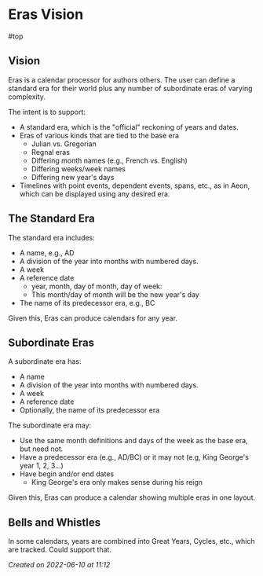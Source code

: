# Eras Vision
#top

## Vision

Eras is a calendar processor for authors others.  The user can define a standard era for their world plus any number of subordinate eras of varying complexity.

The intent is to support:

- A standard era, which is the "official" reckoning of years and dates.
- Eras of various kinds that are tied to the base era
    - Julian vs. Gregorian
    - Regnal eras
    - Differing month names (e.g., French vs. English)
    - Differing weeks/week names
    - Differing new year's days
- Timelines with point events, dependent events, spans, etc., as in Aeon, which can be displayed using any desired era.


## The Standard Era

The standard era includes:

- A name, e.g., AD
- A division of the year into months with numbered days.
- A week
- A reference date
    - year, month, day of month, day of week:
    - This month/day of month will be the new year's day
- The name of its predecessor era, e.g., BC

Given this, Eras can produce calendars for any year.

## Subordinate Eras

A subordinate era has:

- A name
- A division of the year into months with numbered days.
- A week
- A reference date
- Optionally, the name of its predecessor era

The subordinate era  may:

- Use the same month definitions and days of the week as the base era, but need not. 
- Have a predecessor era (e.g., AD/BC) or it may not (e.g, King George's year 1, 2, 3...)
- Have begin and/or end dates
    - King George's era only makes sense during his reign

Given this, Eras can produce a calendar showing multiple eras in one layout.

## Bells and Whistles

In some calendars, years are combined into Great Years, Cycles, etc., which are tracked.  Could support that.
 

*Created on 2022-06-10 at 11:12*